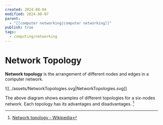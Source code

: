 ```yaml
---
created: 2024-08-04
modified: 2024-08-07
parent:
  - "[[computer networking|computer networking]]"
publish: true
tags:
  - computing/networking
---
```


# Network Topology
**Network topology** is the arrangement of different nodes and edges in a computer network. 

![[../assets/NetworkTopologies.svg|NetworkTopologies.svg]]

The above diagram shows examples of different topologies for a six-nodes network. Each topology has its advantages and disadvantages. [^1]

[^1]: [Network topology - Wikipedia](https://en.wikipedia.org/wiki/Network_topology)